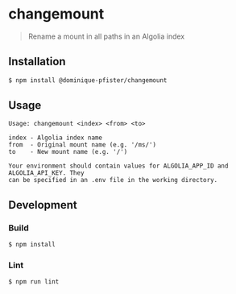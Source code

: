 # changemount

> Rename a mount in all paths in an Algolia index

## Installation

```bash
$ npm install @dominique-pfister/changemount
```

## Usage

```
Usage: changemount <index> <from> <to>

index - Algolia index name
from  - Original mount name (e.g. '/ms/')
to    - New mount name (e.g. '/')

Your environment should contain values for ALGOLIA_APP_ID and ALGOLIA_API_KEY. They
can be specified in an .env file in the working directory.

```

## Development

### Build

```bash
$ npm install
```

### Lint

```bash
$ npm run lint
```